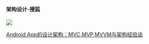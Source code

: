 #### 架构设计-搜狐

![](../../picture/architucture.png)

[Android App的设计架构：MVC,MVP,MVVM与架构经验谈](http://www.tianmaying.com/tutorial/AndroidMVC)